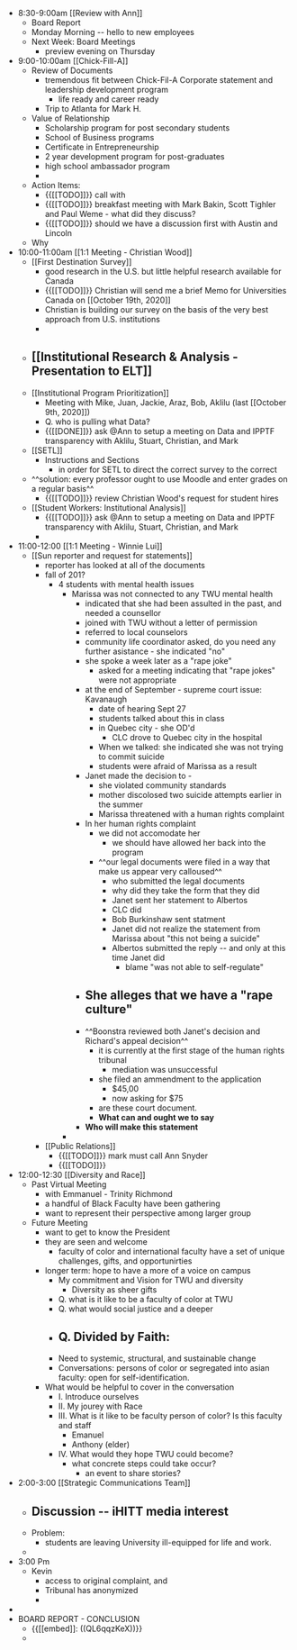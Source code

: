 - 8:30-9:00am [[Review with Ann]]
    - Board Report
    - Monday Morning -- hello to new employees
    - Next Week: Board Meetings
        - preview evening on Thursday
- 9:00-10:00am [[Chick-Fill-A]]
    - Review of Documents
        - tremendous fit between Chick-Fil-A Corporate statement and leadership development program
            - life ready and career ready
        - Trip to Atlanta for Mark H. 
    - Value of Relationship
        - Scholarship program for post secondary students
        - School of Business programs
        - Certificate in Entrepreneurship
        - 2 year development program for post-graduates
        - high school ambassador program
        - 
    - Action Items:
        - {{[[TODO]]}} call with 
        - {{[[TODO]]}} breakfast meeting with Mark Bakin, Scott Tighler and Paul Weme - what did they discuss?
        - {{[[TODO]]}} should we have a discussion first with Austin and Lincoln 
    - Why  
- 10:00-11:00am [[1:1 Meeting - Christian Wood]]
    - [[First Destination Survey]] 
        - good research in the U.S. but little helpful research available for Canada
        - {{[[TODO]]}} Christian will send me a brief Memo for Universities Canada on [[October 19th, 2020]]
        - Christian is building our survey on the basis of the very best approach from U.S. institutions
        - 
    - [[Institutional Research & Analysis - Presentation to ELT]]
        - 
    - [[Institutional Program Prioritization]]
        - Meeting with Mike, Juan, Jackie, Araz, Bob, Aklilu (last [[October 9th, 2020]])
        - Q. who is pulling what Data?
        - {{[[DONE]]}} ask @Ann to setup a meeting on Data and IPPTF transparency with Aklilu, Stuart, Christian, and Mark
    - [[SETL]]
        - Instructions and Sections
            - in order for SETL to direct the correct survey to the correct 
    - ^^solution: every professor ought to use Moodle and enter grades on a regular basis^^
        - {{[[TODO]]}} review Christian Wood's request for student hires
    - [[Student Workers: Institutional Analysis]]
        - {{[[TODO]]}} ask @Ann to setup a meeting on Data and IPPTF transparency with Aklilu, Stuart, Christian, and Mark
        - 
- 11:00-12:00 [[1:1 Meeting - Winnie Lui]]
    - [[Sun reporter and request for statements]]
        - reporter has looked at all of the documents
        - fall of 201?
            - 4 students with mental health issues
                - Marissa was not connected to any TWU mental health
                    - indicated that she had been assulted in the past, and needed a counsellor
                    - joined with TWU without a letter of permission
                    - referred to local counselors
                    - community life coordinator asked, do you need any further asistance - she indicated "no"
                    - she spoke a week later as a "rape joke"
                        - asked for a meeting indicating that "rape jokes" were not appropriate
                    - at the end of September - supreme court issue: Kavanaugh
                        - date of hearing Sept 27
                        - students talked about this in class
                        - in Quebec city - she OD'd
                            - CLC drove to Quebec city in the hospital
                        - When we talked: she indicated she was not trying to commit suicide
                        - students were afraid of Marissa as a result
                    - Janet made the decision to - 
                        - she violated community standards
                        - mother discolosed two suicide attempts earlier in the summer
                        - Marissa threatened with a human rights complaint
                    - In her human rights complaint
                        - we did not accomodate her
                            - we should have allowed her back into the program
                        - ^^our legal documents were filed in a way that make us appear very calloused^^
                            - who submitted the legal documents
                            - why did they take the form that they did
                            - Janet sent her statement to Albertos
                            - CLC did
                            - Bob Burkinshaw sent statment
                            - Janet did not realize the statement from Marissa about "this not being a suicide"
                            - Albertos submitted the reply -- and only at this time Janet did 
                                - blame "was not able to self-regulate"
                    - She alleges that we have a "rape culture"
                        - 
                    - ^^Boonstra reviewed both Janet's decision and Richard's appeal decision^^
                        - it is currently at the first stage of the human rights tribunal
                            - mediation was unsuccessful
                        - she filed an ammendment to the application
                            - $45,00
                            - now asking for $75
                        - are these court document. 
                        - **What can and ought we to say**
                    - **Who will make this statement**
                - 
        - [[Public Relations]]
            - {{[[TODO]]}} mark must call Ann Snyder
            - {{[[TODO]]}} 
- 12:00-12:30 [[Diversity and Race]]
    - Past Virtual Meeting
        - with Emmanuel - Trinity Richmond
        - a handful of Black Faculty have been gathering
        - want to represent their perspective among larger group
    - Future Meeting
        - want to get to know the President
        - they are seen and welcome
            - faculty of color and international faculty have a set of unique challenges, gifts, and opportunirties
        - longer term: hope to have a more of a voice on campus
            - My commitment and Vision for TWU and diversity
                - Diversity as sheer gifts
            - Q. what is it like to be a faculty of color at TWU
            - Q. what would social justice and a deeper 
            - Q. Divided by Faith: 
                - 
            - Need to systemic, structural, and sustainable change
            - Conversations: persons of color or segregated into asian faculty: open for self-identification. 
        - What would be helpful to cover in the conversation
            - I. Introduce ourselves 
            - II. My jourey with Race
            - III. What is it like to be faculty person of color? Is this faculty and staff
                - Emanuel
                - Anthony (elder)
            - IV. What would they hope TWU could become?
                - what concrete steps could take occur?
                    - an event to share stories?
- 2:00-3:00 [[Strategic Communications Team]]
    - Discussion -- iHITT media interest
        - 
    - Problem: 
        - students are leaving University ill-equipped for life and work. 
    - 
- 3:00 Pm 
    - Kevin
        - access to original complaint, and 
        - Tribunal has anonymized
        - 
- 
- BOARD REPORT - CONCLUSION 
    - {{[[embed]]: ((QL6qqzKeX))}}
    - 
